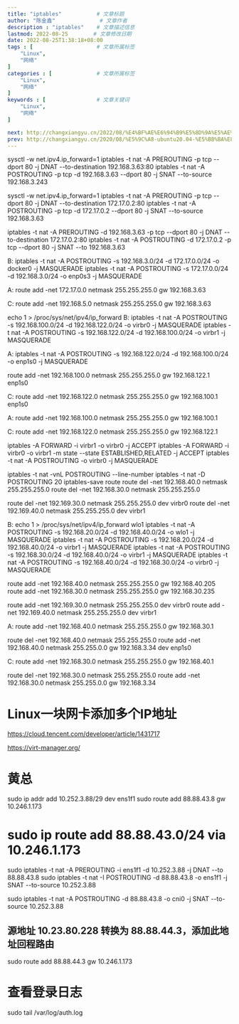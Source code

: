 ```yaml
---
title: "iptables"           # 文章标题
author: "陈金鑫"              # 文章作者
description : "iptables"    # 文章描述信息
lastmod: 2022-08-25        # 文章修改日期
date: 2022-08-25T1:38:18+08:00
tags : [                    # 文章所属标签
    "Linux",
    "网络"
]
categories : [              # 文章所属标签
    "Linux",
    "网络"
]
keywords : [                # 文章关键词
    "Linux",
    "网络"
]

next: http://changxiangyu.cn/2022/08/%E4%BF%AE%E6%94%B9%E5%8D%9A%E5%AE%A2%E4%B8%BB%E9%A2%98/      # 下一篇博客地址
prev: http://changxiangyu.cn/2020/08/%E5%9C%A8-ubuntu20.04-%E5%BB%BA%E8%AE%BE-openvpn/  # 上一篇博客地址
---
```

sysctl -w net.ipv4.ip_forward=1
iptables -t nat -A PREROUTING -p tcp --dport 80 -j DNAT --to-destination 192.168.3.63:80
iptables -t nat -A POSTROUTING -p tcp -d 192.168.3.63 --dport 80 -j SNAT --to-source 192.168.3.243

sysctl -w net.ipv4.ip_forward=1
iptables -t nat -A PREROUTING -p tcp --dport 80 -j DNAT --to-destination 172.17.0.2:80
iptables -t nat -A POSTROUTING -p tcp -d 172.17.0.2 --dport 80 -j SNAT --to-source 192.168.3.63

iptables -t nat -A PREROUTING -d 192.168.3.63 -p tcp --dport 80 -j DNAT --to-destination 172.17.0.2:80
iptables -t nat -A POSTROUTING -d 172.17.0.2 -p tcp --dport 80 -j SNAT --to 192.168.3.63

B:
iptables -t nat -A POSTROUTING -s 192.168.3.0/24 -d 172.17.0.0/24 -o docker0 -j MASQUERADE
iptables -t nat -A POSTROUTING -s 172.17.0.0/24 -d 192.168.3.0/24 -o enp0s3 -j MASQUERADE

A: 
route add -net 172.17.0.0 netmask 255.255.255.0 gw 192.168.3.63

C: 
route add -net 192.168.5.0 netmask 255.255.255.0 gw 192.168.3.63




echo 1 > /proc/sys/net/ipv4/ip_forward
B:
iptables -t nat -A POSTROUTING -s 192.168.100.0/24 -d 192.168.122.0/24 -o virbr0 -j MASQUERADE
iptables -t nat -A POSTROUTING -s 192.168.122.0/24 -d 192.168.100.0/24 -o virbr1 -j MASQUERADE

A: 
iptables -t nat -A POSTROUTING -s 192.168.122.0/24 -d 192.168.100.0/24 -o enp1s0 -j MASQUERADE

route add -net 192.168.100.0 netmask 255.255.255.0 gw 192.168.122.1 enp1s0

C: 
route add -net 192.168.122.0 netmask 255.255.255.0 gw 192.168.100.1 enp1s0

A: 
route add -net 192.168.100.0 netmask 255.255.255.0 gw 192.168.100.1

C: 
route add -net 192.168.122.0 netmask 255.255.255.0 gw 192.168.122.1


iptables -A FORWARD -i virbr1 -o virbr0 -j ACCEPT
iptables -A FORWARD -i virbr0 -o virbr1 -m state --state ESTABLISHED,RELATED -j ACCEPT
iptables -t nat -A POSTROUTING -o virbr0 -j MASQUERADE



iptables -t nat -vnL POSTROUTING --line-number
iptables -t nat -D POSTROUTING 20
iptables-save
route
route del -net 192.168.40.0 netmask 255.255.255.0 
route del -net 192.168.30.0 netmask 255.255.255.0

route del -net 192.169.30.0 netmask 255.255.255.0 dev virbr0 
route del -net 192.169.40.0 netmask 255.255.255.0 dev virbr1


B:
echo 1 > /proc/sys/net/ipv4/ip_forward
wlo1
iptables -t nat -A POSTROUTING -s 192.168.20.0/24 -d 192.168.40.0/24 -o wlo1 -j MASQUERADE
iptables -t nat -A POSTROUTING -s 192.168.20.0/24 -d 192.168.40.0/24 -o virbr1 -j MASQUERADE
iptables -t nat -A POSTROUTING -s 192.168.30.0/24 -d 192.168.40.0/24 -o virbr1 -j MASQUERADE
iptables -t nat -A POSTROUTING -s 192.168.40.0/24 -d 192.168.30.0/24 -o virbr0 -j MASQUERADE

route add -net 192.168.40.0 netmask 255.255.255.0 gw 192.168.40.205
route add -net 192.168.30.0 netmask 255.255.255.0 gw 192.168.30.235

route add -net 192.169.30.0 netmask 255.255.255.0 dev virbr0
route add -net 192.169.40.0 netmask 255.255.255.0 dev virbr1


A: 
route add -net 192.168.40.0 netmask 255.255.255.0 gw 192.168.30.1 

route del -net 192.168.40.0 netmask 255.255.255.0 
route add -net 192.168.40.0 netmask 255.255.0.0 gw 192.168.3.34 dev enp1s0

C: 
route add -net 192.168.30.0 netmask 255.255.255.0 gw 192.168.40.1 

route del -net 192.168.30.0 netmask 255.255.255.0
route add -net 192.168.30.0 netmask 255.255.0.0 gw 192.168.3.34

# Linux一块网卡添加多个IP地址
https://cloud.tencent.com/developer/article/1431717

https://virt-manager.org/


# 黄总
sudo ip addr add 10.252.3.88/29 dev ens1f1
sudo route add 88.88.43.8 gw 10.246.1.173
# sudo ip route add 88.88.43.0/24 via 10.246.1.173
sudo iptables -t nat -A PREROUTING -i ens1f1 -d 10.252.3.88 -j DNAT --to 88.88.43.8
sudo iptables -t nat -I POSTROUTING -d 88.88.43.8 -o ens1f1  -j SNAT --to-source 10.252.3.88

sudo iptables -t nat -A POSTROUTING -d 88.88.43.8 -o cni0 -j SNAT --to-source 10.252.3.88

## 源地址 10.23.80.228 转换为 88.88.44.3，添加此地址回程路由
sudo route add 88.88.44.3 gw 10.246.1.173

# 查看登录日志
sudo tail /var/log/auth.log


